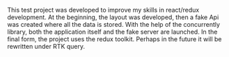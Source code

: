 This test project was developed to improve my skills in react/redux development. At the beginning, the layout was developed, then a fake Api was created where all the data is stored. With the help of the concurrently library, both the application itself and the fake server are launched. In the final form, the project uses the redux toolkit. Perhaps in the future it will be rewritten under RTK query.
